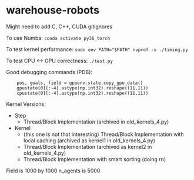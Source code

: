 # warehouse-robots

Might need to add C, C++, CUDA gitignores

To use Numba:
``` conda activate py36_torch ```

To test kernel performance:
``` sudo env PATH="$PATH" nvprof -s ./timing.py ```

To test CPU <-> GPU correctness:
``` ./test.py ```

Good debugging commands (PDB):
```
    pos, goals, field = gpuenv.state.copy_gpu_data()
    gpustate[0][:-4].astype(np.int32).reshape((11,11))
    cpustate[0][:-4].astype(np.int32).reshape((11,11))
```

Kernel Versions:
 - Step
   - Thread/Block Implementation (archived in old_kernels_4.py)
 - Kernel
   - (this one is not that interesting) Thread/Block Implementation with local caching (archived as kernel1 in old_kernels_4.py)
   - Thread/Block Implementation (archived as kernel2 in old_kernels_4.py)
   - Thread/Block Implementation with smart sorting (doing rn)

Field is 1000 by 1000
n_agents is 5000